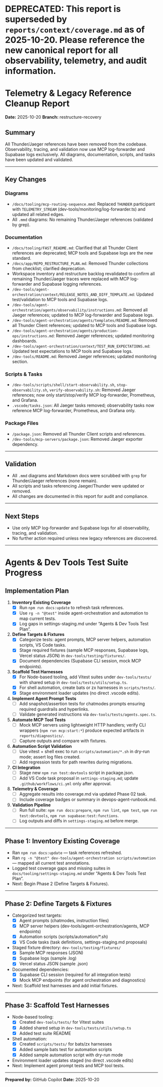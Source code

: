 # DEPRECATED: This report is superseded by `reports/context/coverage.md` as of 2025-10-20. Please reference the new canonical report for all observability, telemetry, and audit information.

# Telemetry & Legacy Reference Cleanup Report

**Date:** 2025-10-20
**Branch:** restructure-recovery

## Summary

All Thunder/Jaeger references have been removed from the codebase. Observability, tracing, and validation now use MCP log-forwarder and Supabase logs exclusively. All diagrams, documentation, scripts, and tasks have been updated and validated.

---

## Key Changes

### Diagrams

- `/docs/tooling/mcp-routing-sequence.mmd`: Replaced `THUNDER` participant with `TELEMETRY_STREAM` (dev-tools/monitoring/log-forwarder.ts) and updated all related edges.
- All `.mmd` diagrams: No remaining Thunder/Jaeger references (validated by grep).

### Documentation

- `/docs/tooling/FAST_README.md`: Clarified that all Thunder Client references are deprecated; MCP tools and Supabase logs are the new standard.
- `/docs/app/REPO_RESTRUCTURE_PLAN.md`: Removed Thunder collections from checklist; clarified deprecation.
- Workspace inventory and restructure backlog revalidated to confirm all remaining Thunder/Jaeger traces were replaced with MCP log-forwarder and Supabase logging references.
- `/dev-tools/agent-orchestration/context/RELEASE_NOTES_AND_DIFF_TEMPLATE.md`: Updated test/validation to MCP tools and Supabase logs.
- `/dev-tools/agent-orchestration/agents/observability/instructions.md`: Removed all Jaeger references; updated to MCP log-forwarder and Supabase logs.
- `/dev-tools/agent-orchestration/agents/templates/README.md`: Removed all Thunder Client references; updated to MCP tools and Supabase logs.
- `/dev-tools/agent-orchestration/agents/production-ops/instructions.md`: Removed Jaeger references; updated monitoring dashboards.
- `/dev-tools/agent-orchestration/context/TEST_RUN_EXPECTATIONS.md`: Updated test expectations to MCP tools and Supabase logs.
- `/dev-tools/README.md`: Removed Jaeger references; updated monitoring section.

### Scripts & Tasks

- `/dev-tools/scripts/shell/start-observability.sh`, `stop-observability.sh`, `verify-observability.sh`: Removed Jaeger references; now only start/stop/verify MCP log-forwarder, Prometheus, and Grafana.
- `.vscode/tasks.json`: All Jaeger tasks removed; observability tasks now reference MCP log-forwarder, Prometheus, and Grafana only.

### Package Files

- `/package.json`: Removed all Thunder Client scripts and references.
- `/dev-tools/mcp-servers/package.json`: Removed Jaeger exporter dependency.

---

## Validation

- All `.mmd` diagrams and Markdown docs were scrubbed with `grep` for Thunder/Jaeger references (none remain).
- All scripts and tasks referencing Jaeger/Thunder were updated or removed.
- All changes are documented in this report for audit and compliance.

---

## Next Steps

- Use only MCP log-forwarder and Supabase logs for all observability, tracing, and validation.
- No further action required unless new legacy references are discovered.

---

# Agents & Dev Tools Test Suite Progress

## Implementation Plan

1. **Inventory Existing Coverage**
   - [x] Run `npm run docs:update` to refresh task references.
   - [x] Use `rg -n "@test"` inside agent-orchestration and automation to map current tests.
   - [x] Log gaps in settings-staging.md under “Agents & Dev Tools Test Plan”.
2. **Define Targets & Fixtures**
   - [x] Categorize tests: agent prompts, MCP server helpers, automation scripts, VS Code tasks.
   - [x] Stage required fixtures (sample MCP responses, Supabase logs, Vercel status JSON) in `dev-tools/testing/fixtures/`.
   - [x] Document dependencies (Supabase CLI session, mock MCP endpoints).
3. **Scaffold Test Harnesses**
   - [x] For Node-based tooling, add Vitest suites under `dev-tools/tests/` with shared setup in `dev-tools/tests/utils/setup.ts`.
   - [x] For shell automation, create bats or zx harnesses in `scripts/tests/`.
   - [x] Stage environment loader updates (no direct .vscode edits).
4. **Implement Agent Prompt Tests**
   - [ ] Add snapshot/assertion tests for chatmodes prompts ensuring required guardrails and hyperlinks.
   - [ ] Validate generated instructions via `dev-tools/tests/agents.spec.ts`.
5. **Automate MCP Tool Tests**
   - [ ] Mock MCP servers using lightweight HTTP handlers; verify CLI wrappers (`npm run mcp:start:*`) produce expected artifacts in `reports/diagnostics/`.
   - [ ] Capture outputs and compare with fixtures.
6. **Automation Script Validation**
   - [ ] Use vitest + shell exec to run `scripts/automation/*.sh` in dry-run mode; assert log files created.
   - [ ] Add regression tests for path rewrites during migrations.
7. **CI Integration**
   - [ ] Stage new `npm run test:devtools` script in package.json.
   - [ ] Add VS Code task proposal in `settings-staging.md`; update `.github/workflows/ci.yml` only after approval.
8. **Telemetry & Coverage**
   - [ ] Aggregate results into coverage.md via updated Phase 02 task.
   - [ ] Include coverage badges or summary in devops-agent-runbook.md.
9. **Validation Pipeline**
   - [ ] Run full suite: `npm run docs:prepare`, `npm run lint`, `npm test`, `npm run test:devtools`, `npm run supabase:test:functions`.
   - [ ] Log outputs and diffs in `settings-staging.md` before merge.

---

## Phase 1: Inventory Existing Coverage

- Ran `npm run docs:update` — task references refreshed.
- Ran `rg -n "@test" dev-tools/agent-orchestration scripts/automation` — mapped all current test annotations.
- Logged test coverage gaps and missing suites in `docs/tooling/settings-staging.md` under “Agents & Dev Tools Test Plan”.
- Next: Begin Phase 2 (Define Targets & Fixtures).

---

## Phase 2: Define Targets & Fixtures

- Categorized test targets:
  - [x] Agent prompts (chatmodes, instruction files)
  - [x] MCP server helpers (dev-tools/agent-orchestration/agents, MCP endpoints)
  - [x] Automation scripts (scripts/automation/\*.sh)
  - [x] VS Code tasks (task definitions, settings-staging.md proposals)
- Staged fixture directory: `dev-tools/testing/fixtures/`
  - [x] Sample MCP responses (JSON)
  - [x] Supabase logs (sample .log)
  - [x] Vercel status JSON (sample .json)
- Documented dependencies:
  - [x] Supabase CLI session (required for all integration tests)
  - [x] Mock MCP endpoints (for agent orchestration and diagnostics)
- Next: Scaffold test harnesses and add initial fixtures.

---

## Phase 3: Scaffold Test Harnesses

- Node-based tooling:
  - [x] Created `dev-tools/tests/` for Vitest suites
  - [x] Added shared setup in `dev-tools/tests/utils/setup.ts`
  - [x] Added test suite README
- Shell automation:
  - [x] Created `scripts/tests/` for bats/zx harnesses
  - [x] Added sample bats test for automation scripts
  - [x] Added sample automation script with dry-run mode
- Environment loader updates staged (no direct .vscode edits)
- Next: Implement agent prompt tests and MCP tool tests.

---

**Prepared by:** GitHub Copilot
**Date:** 2025-10-20
